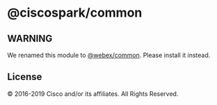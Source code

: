 # @ciscospark/common

## WARNING

We renamed this module to [@webex/common](https://www.npmjs.com/package/@webex/common). Please install it instead.

## License

© 2016-2019 Cisco and/or its affiliates. All Rights Reserved.

